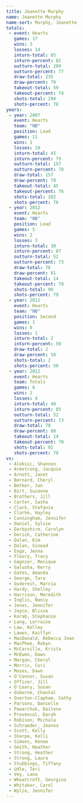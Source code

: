 ```yaml
---
title: Jeanette Murphy
name: Jeanette Murphy
name-sort: Murphy, Jeanette
totals:
 - event: Hearts
   games: 17
   wins: 3
   losses: 14
   inturn-total: 85
   inturn-percent: 82
   outturn-total: 209
   outturn-percent: 77
   draw-total: 235
   draw-percent: 79
   takeout-total: 59
   takeout-percent: 74
   shots-total: 294
   shots-percent: 78
years:
 - year: 2007
   event: Hearts
   team: "NB"
   position: Lead
   games: 11
   wins: 1
   losses: 10
   inturn-total: 45
   inturn-percent: 79
   outturn-total: 157
   outturn-percent: 78
   draw-total: 157
   draw-percent: 79
   takeout-total: 45
   takeout-percent: 76
   shots-total: 202
   shots-percent: 78
 - year: 2012
   event: Hearts
   team: "NB"
   position: Lead
   games: 5
   wins: 2
   losses: 3
   inturn-total: 38
   inturn-percent: 87
   outturn-total: 52
   outturn-percent: 73
   draw-total: 76
   draw-percent: 81
   takeout-total: 14
   takeout-percent: 70
   shots-total: 90
   shots-percent: 79
 - year: 2012
   event: Hearts
   team: "NB"
   position: Second
   games: 1
   wins: 0
   losses: 1
   inturn-total: 2
   inturn-percent: 50
   draw-total: 2
   draw-percent: 50
   shots-total: 2
   shots-percent: 50
 - year: 2012
   event: Hearts
   team: Totals
   games: 6
   wins: 2
   losses: 4
   inturn-total: 40
   inturn-percent: 85
   outturn-total: 52
   outturn-percent: 73
   draw-total: 78
   draw-percent: 80
   takeout-total: 14
   takeout-percent: 70
   shots-total: 92
   shots-percent: 78
vs:
 - Aleksic, Shannon
 - Armstrong, Jacquie
 - Arnott, Janet
 - Bernard, Cheryl
 - Betker, Jan
 - Birt, Suzanne
 - Brothers, Jill
 - Carter, Sasha
 - Clark, Stefanie
 - Clarke, Hayley
 - Cunningham, Jennifer
 - Daniel, Sylvie
 - Darbyshire, Carolyn
 - Derick, Catherine
 - Dolan, Kim
 - Dolan, Sinead
 - Enge, Jenna
 - Fleury, Tracy
 - Gagnier, Monique
 - Galusha, Kerry
 - Gates, Amanda
 - George, Tara
 - Gudereit, Marcia
 - Hardy, Shelley
 - Harrison, Meredith
 - Inglis, Nancy
 - Jones, Jennifer
 - Joyce, Blisse
 - Korab, Stephanie
 - Lang, Lorraine
 - Law, Kelley
 - Lawes, Kaitlyn
 - MacDonald, Rebecca Jean
 - MacPhee, Robyn
 - McCarville, Krista
 - McEwen, Dawn
 - Morgan, Cheryl
 - Morris, Cori
 - Moses, Dawn
 - O'Connor, Susan
 - Officer, Jill
 - O'Leary, Susan
 - Osborne, Chantal
 - Overton-Clapham, Cathy
 - Parsons, Danielle
 - Pewarchuk, Dailene
 - Provencal, Darah
 - Robison, Michala
 - Schraeder, Jeanna
 - Scott, Kelly
 - Sharpe, Kelli
 - Simons, Renee
 - Smith, Heather
 - Strong, Heather
 - Strong, Laura
 - Stubbings, Tiffany
 - Udle, Teri
 - Vey, Lana
 - Wheatcroft, Georgina
 - Whitaker, Carol
 - Wylie, Jennifer
---
```

